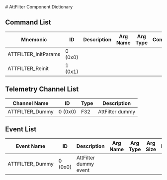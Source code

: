 <title>AttFilter Component Dictionary</title>
# AttFilter Component Dictionary


## Command List

|Mnemonic|ID|Description|Arg Name|Arg Type|Comment
|---|---|---|---|---|---|
|ATTFILTER_InitParams|0 (0x0)|| | |   
|ATTFILTER_Reinit|1 (0x1)|| | |   

## Telemetry Channel List

|Channel Name|ID|Type|Description|
|---|---|---|---|
|ATTFILTER_Dummy|0 (0x0)|F32|AttFilter dummy|

## Event List

|Event Name|ID|Description|Arg Name|Arg Type|Arg Size|Description
|---|---|---|---|---|---|---|
|ATTFILTER_Dummy|0 (0x0)|AttFilter dummy event| | | | |
